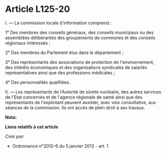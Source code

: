 # Article L125-20

I. ― La commission locale d'information comprend : 

1° Des membres des conseils généraux, des conseils municipaux ou des assemblées délibérantes des groupements de communes et
des conseils régionaux intéressés ; 

2° Des membres du Parlement élus dans le département ; 

3° Des représentants des associations de protection de l'environnement, des intérêts économiques et des organisations
syndicales de salariés représentatives ainsi que des professions médicales ; 

4° Des personnalités qualifiées. 

II. ― Les représentants de l'Autorité de sûreté nucléaire, des autres services de l'Etat concernés et de l'agence régionale
de santé ainsi que des représentants de l'exploitant peuvent assister, avec voix consultative, aux séances de la commission.
Ils ont accès de plein droit à ses travaux.

**Nota:**



**Liens relatifs à cet article**

_Créé par_:

  - Ordonnance n°2012-6 du 5 janvier 2012 - art. 1
